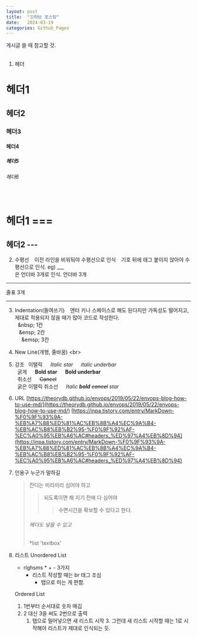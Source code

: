 ```yaml
---
layout: post
title:  "깃허브 포스팅"
date:   2024-03-19
categories: Github_Pages
---
```


게시글 쓸 때 참고할 것. <br><br>

1. 헤더
  # 헤더1
  ## 헤더2
  ### 헤더3
  #### 헤더4
  ##### 헤더5
  ###### 헤더6 
  
  <br>
  
  헤더1 ===
  ===
  헤더2 ---
  ---


2. 수평선 
  &ensp; 이전 라인을 비워둬야 수평선으로 인식
  &ensp; 기호 뒤에 태그 붙이지 않아야 수평선으로 인식. eg) ___<br>은 언더바 3개로 인식.
  언더바 3개 <br>
  
  ___ 
  줄표 3개 <br>
  
  ---


3. Indentation(들여쓰기) 
  &ensp; 엔터 키나 스페이스로 해도 된다지만 가독성도 떨어지고, 제대로 적용되지 않을 때가 많아 코드로 작성한다.<br>
  &nbsp; &amp;nbsp; 1칸 <br> 
  &ensp; &amp;ensp; 2칸 <br>
  &emsp; &amp;emsp; 3칸 <br>


4. New Line(개행, 줄바꿈)
  &lt;br&gt; <br>


5. 강조 
  &ensp;이탤릭 &emsp; *Italic star* &emsp; _italic underbar_ <br>
  &ensp;굵게 &emsp; **Bold star** &emsp; __Bold underbar__ <br>
  &ensp;취소선 &emsp; ~~Cancel~~ <br>
  &ensp;굵은 이탤릭 취소선 &emsp; *Italic **bold** ~~cancel~~ star* <br>
  

6. URL 
   [https://theorydb.github.io/envops/2019/05/22/envops-blog-how-to-use-md/](https://theorydb.github.io/envops/2019/05/22/envops-blog-how-to-use-md/)
   [https://inpa.tistory.com/entry/MarkDown-%F0%9F%93%9A-%EB%A7%88%ED%81%AC%EB%8B%A4%EC%9A%B4-%EB%AC%B8%EB%B2%95-%F0%9F%92%AF-%EC%A0%95%EB%A6%AC#headers_%ED%97%A4%EB%8D%94](https://inpa.tistory.com/entry/MarkDown-%F0%9F%93%9A-%EB%A7%88%ED%81%AC%EB%8B%A4%EC%9A%B4-%EB%AC%B8%EB%B2%95-%F0%9F%92%AF-%EC%A0%95%EB%A6%AC#headers_%ED%97%A4%EB%8D%94)


7. 인용구
   누군가 말하길
   > 잔디는 미리미리 심어야 하고
   > > 되도록이면 해 지기 전에 다 심어야
   > > > 수면시간을 확보할 수 있다고 한다.
   > ###### 헤더도 넣을 수 있고
   > *list
   > 'textbox'


8. 리스트
   Unordered List
   * rlghsms * + - 3가지
     - 리스트 작성할 때는 br 태그 조심
       - 탭으로 미는 게 편함.

   Ordered List
   1. 1번부터 순서대로 숫자 매김
   3. 2 대신 3을 써도 2번으로 출력
      1. 탭으로 밀어넣으면 새 리스트 시작
         3. 그런데 새 리스트 시작할 때는 1로 시작해야 리스트가 제대로 인식되는 듯.
